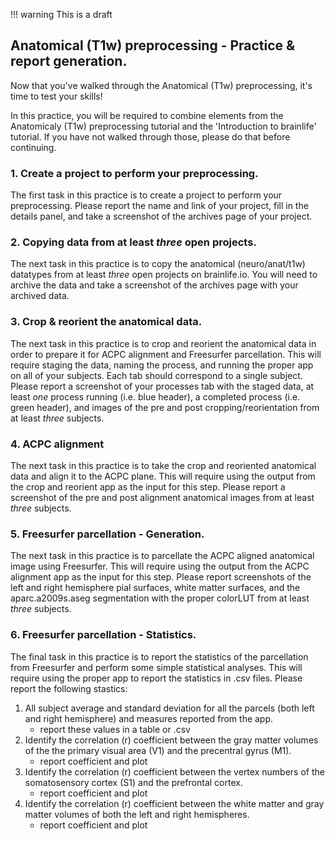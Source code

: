 !!! warning
    This is a draft

## Anatomical (T1w) preprocessing - Practice & report generation.

Now that you've walked through the Anatomical (T1w) preprocessing, it's time to test your skills!

In this practice, you will be required to combine elements from the Anatomicaly (T1w) preprocessing tutorial and the 'Introduction to brainlife' tutorial. If you have not walked through those, please do that before continuing.

### 1. Create a project to perform your preprocessing.

The first task in this practice is to create a project to perform your preprocessing. Please report the name and link of your project, fill in the details panel, and take a screenshot of the archives page of your project.

### 2. Copying data from at least *three* open projects.

The next task in this practice is to copy the anatomical (neuro/anat/t1w) datatypes from at least *three* open projects on brainlife.io. You will need to archive the data and take a screenshot of the archives page with your archived data.

### 3. Crop & reorient the anatomical data.

The next task in this practice is to crop and reorient the anatomical data in order to prepare it for ACPC alignment and Freesurfer parcellation. This will require staging the data, naming the process, and running the proper app on all of your subjects. Each tab should correspond to a single subject. Please report a screenshot of your processes tab with the staged data, at least *one* process running (i.e. blue header), a completed process (i.e. green header), and images of the pre and post cropping/reorientation from at least *three* subjects.

### 4. ACPC alignment

The next task in this practice is to take the crop and reoriented anatomical data and align it to the ACPC plane. This will require using the output from the crop and reorient app as the input for this step. Please report a screenshot of the pre and post alignment anatomical images from at least *three* subjects.

### 5. Freesurfer parcellation - Generation.

The next task in this practice is to parcellate the ACPC aligned anatomical image using Freesurfer. This will require using the output from the ACPC alignment app as the input for this step. Please report screenshots of the left and right hemisphere pial surfaces, white matter surfaces, and the aparc.a2009s.aseg segmentation with the proper colorLUT from at least *three* subjects.

### 6. Freesurfer parcellation - Statistics.

The final task in this practice is to report the statistics of the parcellation from Freesurfer and perform some simple statistical analyses. This will require using the proper app to report the statistics in .csv files. Please report the following stastics:

1. All subject average and standard deviation for all the parcels (both left and right hemisphere) and measures reported from the app.
    * report these values in a table or .csv
1. Identify the correlation (r) coefficient between the gray matter volumes of the the primary visual area (V1) and the precentral gyrus (M1).
    * report coefficient and plot
1. Identify the correlation (r) coefficient between the vertex numbers of the somatosensory cortex (S1) and the prefrontal cortex.
    * report coefficient and plot
1. Identify the correlation (r) coefficient between the white matter and gray matter volumes of both the left and right hemispheres.
    * report coefficient and plot
